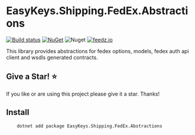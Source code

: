 # EasyKeys.Shipping.FedEx.Abstractions

[![Build status](https://ci.appveyor.com/api/projects/status/xp52rbpa9vmr1ck9?svg=true)](https://ci.appveyor.com/project/easykeys/easykeys-shipping)
[![NuGet](https://img.shields.io/nuget/v/EasyKeys.Shipping.FedEx.Abstractions.svg)](https://www.nuget.org/packages?q=EasyKeys.Shipping.FedEx.Abstractions)
![Nuget](https://img.shields.io/nuget/dt/EasyKeys.Shipping.FedEx.Abstractions)
[![feedz.io](https://img.shields.io/badge/endpoint.svg?url=https://f.feedz.io/easykeys/core/shield/EasyKeys.Shipping.FedEx.Abstractions/latest)](https://f.feedz.io/easykeys/core/packages/EasyKeys.Shipping.FedEx.Abstractions/latest/download)

This library provides abstractions for fedex options, models, fedex auth api client and wsdls generated contracts.

## Give a Star! :star:

If you like or are using this project please give it a star. Thanks!

## Install

```bash
    dotnet add package EasyKeys.Shipping.FedEx.Abstractions
